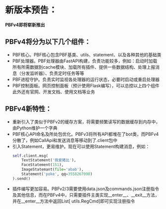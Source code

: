 # 新版本预告： 
**PBFv4即将崭新推出**  
  
## PBFv4将分为以下几个组件：  
- PBF核心。PBF核心包含PBF基类、utils、statement、以及各种其他的基础类
- PBF处理器。PBF处理器由FastAPI构建，负责功能较多，例如：启动时加载所有所需数据到cache模块、加载所有插件、提供一些数据结构、处理上报消息（分发监听器）、负责定时任务等等
- PBF进程守护。负责实时监视各处理器的运行状态，必要时启动或重启处理器
- PBF控制面板。网页控制面板（预计使用Flask编写），可以总控以上四个组件 此外还有官网、开发文档、使用文档等业务  
  
  
## PBFv4新特性：
- 重新引入了类似于PBFv2的缓存方案，将需要频繁读写的数据缓存到内存中，由Python维护一个字典
- PBF核心API命名及所处包优化。PBFv3将所有API都堆在了bot类，而PBFv4分散了，例如CallApi和发送消息等移动到了.client包中
- 引入Statement，更易维护。现在可以使用Statement构建消息，例如： 
  ```python
  self.client.msg(
      TextStatement('我爱猪比'),
      FaceStatement(151),
      ImageStatemant(file='abab'),
      Statement('poke', qq=3558267090)
  ).send()
  ```
- 插件编写更加容易。PBFv2/3需要使用data.json及commands.json注册指令及其他信息，而在PBFv4中，只需要插件主类实现__enter__、__exit__方法，并在__enter__方法中返回List[ utils.RegCmd]即可实现注册指令